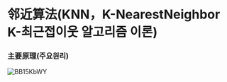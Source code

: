 # 邻近算法(KNN，K-NearestNeighbor K-최근접이웃 알고리즘 이론)

### 主要原理(주요원리)
![BB15KbWY](https://user-images.githubusercontent.com/60682087/113727688-524e0000-9730-11eb-8442-46161401dc7b.jpeg)

